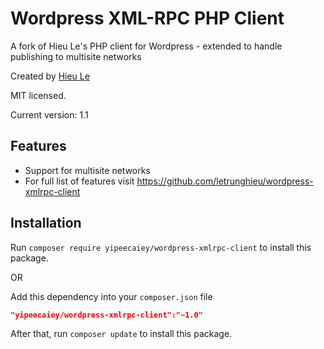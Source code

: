 Wordpress XML-RPC PHP Client
=======================

A fork of Hieu Le's PHP client for Wordpress - extended to handle publishing to multisite networks

Created by [Hieu Le](http://www.hieule.info)

MIT licensed.

Current version: 1.1


## Features

* Support for multisite networks
* For full list of features visit https://github.com/letrunghieu/wordpress-xmlrpc-client

## Installation

Run `composer require yipeecaiey/wordpress-xmlrpc-client` to install this package.

OR

Add this dependency into your `composer.json` file

```json
"yipeecaiey/wordpress-xmlrpc-client":"~1.0"
```

After that, run `composer update` to install this package.


